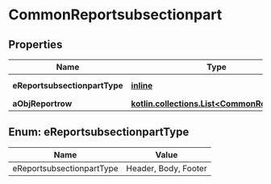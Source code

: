 
# CommonReportsubsectionpart

## Properties
| Name | Type | Description | Notes |
| ------------ | ------------- | ------------- | ------------- |
| **eReportsubsectionpartType** | [**inline**](#EReportsubsectionpartType) | The type of the Reportsubsectionpart |  |
| **aObjReportrow** | [**kotlin.collections.List&lt;CommonReportrow&gt;**](CommonReportrow.md) |  |  |


<a id="EReportsubsectionpartType"></a>
## Enum: eReportsubsectionpartType
| Name | Value |
| ---- | ----- |
| eReportsubsectionpartType | Header, Body, Footer |




